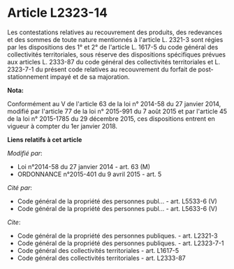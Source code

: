 # Article L2323-14

Les contestations relatives au recouvrement des produits, des redevances et des sommes de toute nature mentionnés à l'article
L. 2321-3 sont régies par les dispositions des 1° et 2° de l'article L. 1617-5 du code général des collectivités
territoriales, sous réserve des dispositions spécifiques prévues aux articles L. 2333-87 du code général des collectivités
territoriales et L. 2323-7-1 du présent code relatives au recouvrement du forfait de post-stationnement impayé et de sa
majoration.

**Nota:**

Conformément au V de l'article 63 de la loi n° 2014-58 du 27 janvier 2014, modifié par l'article 77 de la loi n° 2015-991 du
7 août 2015 et par l'article 45 de la loi n° 2015-1785 du 29 décembre 2015, ces dispositions entrent en vigueur à compter du
1er janvier 2018.

**Liens relatifs à cet article**

_Modifié par_:

  - Loi n°2014-58 du 27 janvier 2014 - art. 63 (M)
  - ORDONNANCE n°2015-401 du 9 avril 2015 - art. 5

_Cité par_:

  - Code général de la propriété des personnes publ... - art. L5533-6 (V)
  - Code général de la propriété des personnes publ... - art. L5633-6 (V)

_Cite_:

  - Code général de la propriété des personnes publiques. - art. L2321-3
  - Code général de la propriété des personnes publiques. - art. L2323-7-1
  - Code général des collectivités territoriales - art. L1617-5
  - Code général des collectivités territoriales - art. L2333-87
